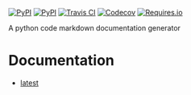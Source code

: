 [![PyPI](https://img.shields.io/pypi/v/pymdgen.svg?maxAge=3600)](https://pypi.python.org/pypi/pymdgen)
[![PyPI](https://img.shields.io/pypi/pyversions/pymdgen.svg?maxAge=600)](https://pypi.python.org/pypi/pymdgen)
[![Travis CI](https://img.shields.io/travis/20c/pymdgen.svg?maxAge=3600)](https://travis-ci.org/20c/pymdgen)
[![Codecov](https://img.shields.io/codecov/c/github/20c/pymdgen/master.svg?maxAge=3600)](https://codecov.io/github/20c/pymdgen)
[![Requires.io](https://img.shields.io/requires/github/20c/pymdgen.svg?maxAge=3600)](https://requires.io/github/20c/pymdgen/requirements)

A python code markdown documentation generator

# Documentation

- [latest](https://pymdgen.readthedocs.io/en/latest/)



